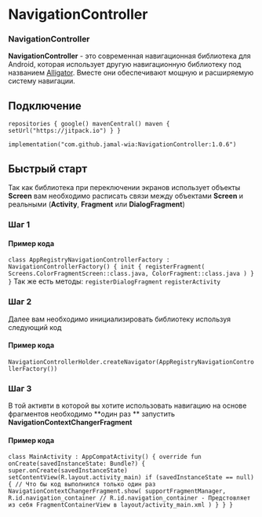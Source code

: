 # **NavigationController**

### NavigationController
**NavigationController** - это современная навигационная библиотека для Android, которая использует
другую навигационную библиотеку под названием [Alligator](https://github.com/aartikov/Alligator).
Вместе они обеспечивают мощную и расширяемую систему навигации.

## **Подключение**

`
repositories {
google()
mavenCentral()
maven { setUrl("https://jitpack.io") }
}
`

`implementation("com.github.jamal-wia:NavigationController:1.0.6")`

## **Быстрый старт**

Так как библиотека при переключении экранов использует объекты **Screen** вам необходимо расписать
связи между объектами **Screen** и реальными (**Activity**, **Fragment** или **DialogFragment**)

### Шаг 1

#### Пример кода

`
class AppRegistryNavigationControllerFactory : NavigationControllerFactory() {
init {
registerFragment(
Screens.ColorFragmentScreen::class.java,
ColorFragment::class.java
)
}
}
`
Так же есть методы: `registerDialogFragment` `registerActivity`

### Шаг 2

Далее вам необходимо инициализировать библиотеку используя следующий код

#### Пример кода

`NavigationControllerHolder.createNavigator(AppRegistryNavigationControllerFactory())`

### Шаг 3

В той активти в которой вы хотите использовать навигацию на основе фрагментов необходимо **один раз
** запустить **NavigationContextChangerFragment**

#### Пример кода

`
class MainActivity : AppCompatActivity() {
override fun onCreate(savedInstanceState: Bundle?) {
super.onCreate(savedInstanceState)
setContentView(R.layout.activity_main)
if (savedInstanceState == null) { // Что бы код выполнился только один раз
NavigationContextChangerFragment.show(
supportFragmentManager,
R.id.navigation_container // R.id.navigation_container - Предстовляет из себя FragmentContainerView в layout/activity_main.xml
)
}
}
}
`


